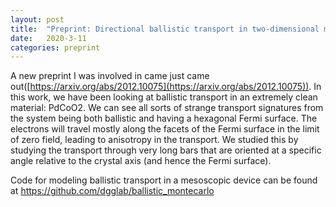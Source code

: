 ```yaml
---
layout: post
title:  "Preprint: Directional ballistic transport in two-dimensional metal PdCoO2"
date:   2020-3-11
categories: preprint
---
```

A new preprint I was involved in came just came out([https://arxiv.org/abs/2012.10075](https://arxiv.org/abs/2012.10075)). 
In this work, we have been looking at ballistic transport in an extremely clean material: PdCoO2. We can see all sorts of strange transport signatures from the system
being both ballistic and having a hexagonal Fermi surface. The electrons will travel mostly along the facets of the Fermi surface in the limit of zero field, leading to 
anisotropy in the transport. We studied this by studying the transport through very long bars that are oriented at a specific angle relative to the crystal axis (and hence the Fermi surface). 

Code for modeling ballistic transport in a mesoscopic device can be found at https://github.com/dgglab/ballistic_montecarlo
